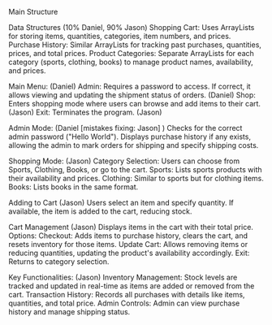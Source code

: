 Main Structure

Data Structures (10% Daniel, 90% Jason)
Shopping Cart: Uses ArrayLists for storing items, quantities, categories, item numbers, and prices.
Purchase History: Similar ArrayLists for tracking past purchases, quantities, prices, and total prices.
Product Categories: Separate ArrayLists for each category (sports, clothing, books) to manage product names, availability, and prices.

Main Menu: (Daniel)
Admin: Requires a password to access. If correct, it allows viewing and updating the shipment status of orders. (Daniel)
Shop: Enters shopping mode where users can browse and add items to their cart. (Jason)
Exit: Terminates the program. (Jason)

Admin Mode: (Daniel [mistakes fixing: Jason] )
Checks for the correct admin password ("Hello World").
Displays purchase history if any exists, allowing the admin to mark orders for shipping and specify shipping costs.


Shopping Mode: (Jason)
Category Selection: Users can choose from Sports, Clothing, Books, or go to the cart.
Sports: Lists sports products with their availability and prices.
Clothing: Similar to sports but for clothing items.
Books: Lists books in the same format.

Adding to Cart (Jason)
Users select an item and specify quantity. If available, the item is added to the cart, reducing stock.

Cart Management (Jason)
Displays items in the cart with their total price.
Options:
Checkout: Adds items to purchase history, clears the cart, and resets inventory for those items.
Update Cart: Allows removing items or reducing quantities, updating the product's availability accordingly.
Exit: Returns to category selection.

Key Functionalities: (Jason)
Inventory Management: Stock levels are tracked and updated in real-time as items are added or removed from the cart.
Transaction History: Records all purchases with details like items, quantities, and total price.
Admin Controls: Admin can view purchase history and manage shipping status.
